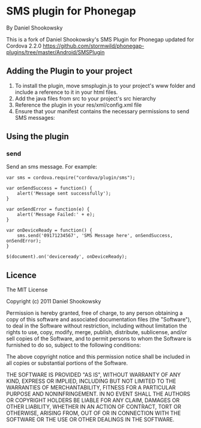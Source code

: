 # SMS plugin for Phonegap #
By Daniel Shookowsky

This is a fork of Daniel Shookowsky's SMS Plugin for Phonegap updated for Cordova 2.2.0
https://github.com/stormwild/phonegap-plugins/tree/master/Android/SMSPlugin

## Adding the Plugin to your project ##
1. To install the plugin, move smsplugin.js to your project's www folder and include a reference to it in your html files. 
2. Add the java files from src to your project's src hierarchy
3. Reference the plugin in your res/xml/config.xml file
    <plugin name="SmsPlugin" value="net.practicaldeveloper.phonegap.plugins.SmsPlugin"/>
4. Ensure that your manifest contains the necessary permissions to send SMS messages:

<uses-permission android:name="android.permission.SEND_SMS"/>
<uses-permission android:name="android.permission.ACCESS_NETWORK_STATE" />

## Using the plugin ##
 
### send ###
Send an sms message.  For example:

	var sms = cordova.require("cordova/plugin/sms");
		
	var onSendSuccess = function() {
		alert('Message sent successfully');	
	}
	
	var onSendError = function(e) {
		alert('Message Failed:' + e);
	}

	var onDeviceReady = function() {		
		sms.send('09171234567', 'SMS Message here', onSendSuccess, onSendError);
	}

	$(document).on('deviceready', onDeviceReady);	

	
## Licence ##

The MIT License

Copyright (c) 2011 Daniel Shookowsky

Permission is hereby granted, free of charge, to any person obtaining a copy
of this software and associated documentation files (the "Software"), to deal
in the Software without restriction, including without limitation the rights
to use, copy, modify, merge, publish, distribute, sublicense, and/or sell
copies of the Software, and to permit persons to whom the Software is
furnished to do so, subject to the following conditions:

The above copyright notice and this permission notice shall be included in
all copies or substantial portions of the Software.

THE SOFTWARE IS PROVIDED "AS IS", WITHOUT WARRANTY OF ANY KIND, EXPRESS OR
IMPLIED, INCLUDING BUT NOT LIMITED TO THE WARRANTIES OF MERCHANTABILITY,
FITNESS FOR A PARTICULAR PURPOSE AND NONINFRINGEMENT. IN NO EVENT SHALL THE
AUTHORS OR COPYRIGHT HOLDERS BE LIABLE FOR ANY CLAIM, DAMAGES OR OTHER
LIABILITY, WHETHER IN AN ACTION OF CONTRACT, TORT OR OTHERWISE, ARISING FROM,
OUT OF OR IN CONNECTION WITH THE SOFTWARE OR THE USE OR OTHER DEALINGS IN
THE SOFTWARE.